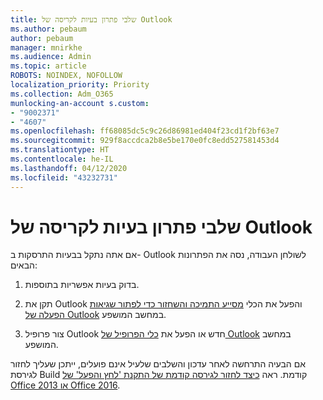 ```yaml
---
title: שלבי פתרון בעיות לקריסה של Outlook
ms.author: pebaum
author: pebaum
manager: mnirkhe
ms.audience: Admin
ms.topic: article
ROBOTS: NOINDEX, NOFOLLOW
localization_priority: Priority
ms.collection: Adm_O365
munlocking-an-account s.custom:
- "9002371"
- "4607"
ms.openlocfilehash: ff68085dc5c9c26d86981ed404f23cd1f2bf63e7
ms.sourcegitcommit: 929f8accdca2b8e5be170e0fc8edd527581453d4
ms.translationtype: HT
ms.contentlocale: he-IL
ms.lasthandoff: 04/12/2020
ms.locfileid: "43232731"
---
```

# <a name="outlook-crash-troubleshooting-steps"></a>שלבי פתרון בעיות לקריסה של Outlook

אם אתה נתקל בבעיות התרסקות ב- Outlook לשולחן העבודה, נסה את הפתרונות הבאים:

1. בדוק בעיות אפשריות בתוספות.

2. תקן את Outlook והפעל את הכלי [מסייע התמיכה והשחזור כדי לפתור שגיאות הפעלה של Outlook](https://aka.ms/SaRA-OutlookWontStart) במחשב המושפע.

3. צור פרופיל Outlook חדש או הפעל את [כלי הפרופיל של Outlook](https://aka.ms/SaRA-OutlookSetupProfile) במחשב המושפע.

אם הבעיה התרחשה לאחר עדכון והשלבים שלעיל אינם פועלים, ייתכן שעליך לחזור לגירסת Build קודמת. ראה [כיצד לחזור לגירסה קודמת של התקנת 'לחץ והפעל' של Office 2013 או Office 2016](https://support.microsoft.com/help/2770432).
